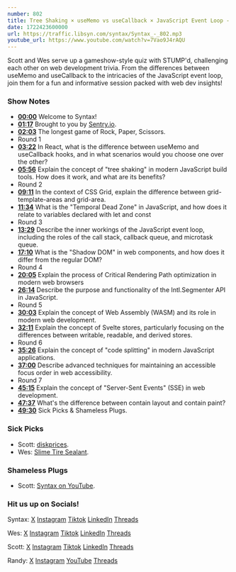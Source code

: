 ```yaml
---
number: 802
title: Tree Shaking × useMemo vs useCallback × JavaScript Event Loop - STUMP'd
date: 1722423600000
url: https://traffic.libsyn.com/syntax/Syntax_-_802.mp3
youtube_url: https://www.youtube.com/watch?v=7Vao9J4rAQU
---
```


Scott and Wes serve up a gameshow-style quiz with STUMP'd, challenging each other on web development trivia. From the differences between useMemo and useCallback to the intricacies of the JavaScript event loop, join them for a fun and informative session packed with web dev insights!

### Show Notes

* **[00:00](#t=00:00)** Welcome to Syntax!
* **[01:17](#t=01:17)** Brought to you by [Sentry.io](https://sentry.io/syntax).
* **[02:03](#t=02:03)** The longest game of Rock, Paper, Scissors.
* Round 1
* **[03:22](#t=03:22)** In React, what is the difference between useMemo and useCallback hooks, and in what scenarios would you choose one over the other?
* **[05:56](#t=05:56)** Explain the concept of "tree shaking" in modern JavaScript build tools. How does it work, and what are its benefits?
* Round 2
* **[09:11](#t=09:11)** In the context of CSS Grid, explain the difference between grid-template-areas and grid-area.
* **[11:34](#t=11:34)** What is the "Temporal Dead Zone" in JavaScript, and how does it relate to variables declared with let and const
* Round 3
* **[13:29](#t=13:29)** Describe the inner workings of the JavaScript event loop, including the roles of the call stack, callback queue, and microtask queue.
* **[17:10](#t=17:10)** What is the "Shadow DOM" in web components, and how does it differ from the regular DOM?
* Round 4
* **[20:05](#t=20:05)** Explain the process of Critical Rendering Path optimization in modern web browsers
* **[26:14](#t=26:14)** Describe the purpose and functionality of the Intl.Segmenter API in JavaScript.
* Round 5
* **[30:03](#t=30:03)** Explain the concept of Web Assembly (WASM) and its role in modern web development.
* **[32:11](#t=32:11)** Explain the concept of Svelte stores, particularly focusing on the differences between writable, readable, and derived stores.
* Round 6
* **[35:26](#t=35:26)** Explain the concept of "code splitting" in modern JavaScript applications.
* **[37:00](#t=37:00)** Describe advanced techniques for maintaining an accessible focus order in web accessibility.
* Round 7
* **[45:15](#t=45:15)** Explain the concept of "Server-Sent Events" (SSE) in web development.
* **[47:37](#t=47:37)** What's the difference between contain layout and contain paint?
* **[49:30](#t=49:30)** Sick Picks & Shameless Plugs.

### Sick Picks

- Scott: [diskprices](https://diskprices.com/).
- Wes: [Slime Tire Sealant](https://slime.com/collections/emergency-auto-sealant).

### Shameless Plugs

- Scott: [Syntax on YouTube](https://youtube.com/@syntaxfm).

### Hit us up on Socials!

Syntax: [X](https://twitter.com/syntaxfm) [Instagram](https://www.instagram.com/syntax_fm/) [Tiktok](https://www.tiktok.com/@syntaxfm) [LinkedIn](https://www.linkedin.com/company/96077407/admin/feed/posts/) [Threads](https://www.threads.net/@syntax_fm)

Wes: [X](https://twitter.com/wesbos) [Instagram](https://www.instagram.com/wesbos/) [Tiktok](https://www.tiktok.com/@wesbos) [LinkedIn](https://www.linkedin.com/in/wesbos/) [Threads](https://www.threads.net/@wesbos)

Scott: [X](https://twitter.com/stolinski) [Instagram](https://www.instagram.com/stolinski/) [Tiktok](https://www.tiktok.com/@stolinski) [LinkedIn](https://www.linkedin.com/in/stolinski/) [Threads](https://www.threads.net/@stolinski)

Randy: [X](https://twitter.com/randyrektor) [Instagram](https://www.instagram.com/randyrektor/) [YouTube](https://www.youtube.com/@randyrektor) [Threads](https://www.threads.net/@randyrektor)

